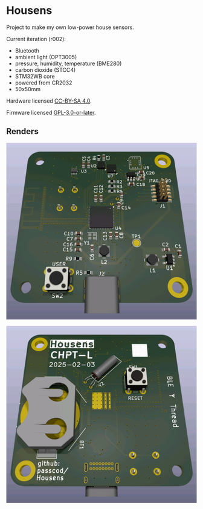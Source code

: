 # Housens

Project to make my own low-power house sensors.

Current iteration (r002):

- Bluetooth
- ambient light (OPT3005)
- pressure, humidity, temperature (BME280)
- carbon dioxide (STCC4)
- STM32WB core
- powered from CR2032
- 50x50mm

Hardware licensed [CC-BY-SA 4.0](https://creativecommons.org/licenses/by-sa/4.0/).

Firmware licensed [GPL-3.0-or-later](https://opensource.org/license/gpl-3-0).

## Renders

![front 3D render](./assets/3d-front.png)

![back 3D render](./assets/3d-back.png)
